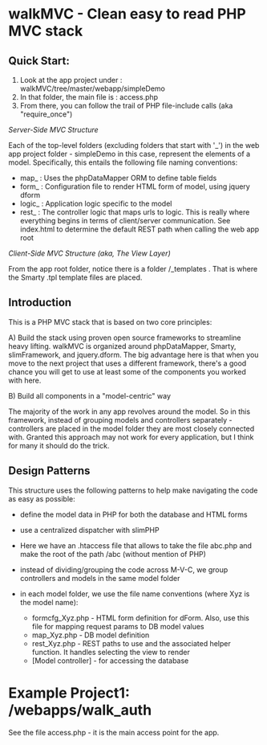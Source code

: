 walkMVC - Clean easy to read PHP MVC stack
=======


Quick Start: 
----------
1. Look at the app project under : walkMVC/tree/master/webapp/simpleDemo
2. In that folder, the main file is : access.php
3. From there, you can follow the trail of PHP file-include calls (aka "require_once")


*Server-Side MVC Structure*

Each of the top-level folders (excluding folders that start with '_') in the web app project folder - simpleDemo in this case, represent the elements of a model.  Specifically, this entails the following file naming conventions:
* map_ : Uses the phpDataMapper ORM to define table fields
* form_ : Configuration file to render HTML form of model, using jquery dform
* logic_ : Application logic specific to the model
* rest_ : The controller logic that maps urls to logic.  This is really where everything begins in terms of client/server communication.  See index.html to determine the default REST path when calling the web app root

*Client-Side MVC Structure (aka, The View Layer)*

From the app root folder, notice there is a folder /_templates .  That is where the Smarty .tpl template files are placed.

Introduction
----------

This is a PHP MVC stack that is based on two core principles:

A) Build the stack using proven open source frameworks to streamline heavy lifting.  walkMVC is organized around phpDataMapper, Smarty, slimFramework, and jquery.dform‎.  The big advantage here is that when you move to the next project that uses a different framework, there's a good chance you will get to use at least some of the components you worked with here. 

B) Build all components in a "model-centric" way

The majority of the work in any app revolves around the model.  So in this framework, instead of grouping models and controllers separately - controllers are placed in the model folder they are most closely connected with.  Granted this approach may not work for every application, but I think for many it should do the trick.



Design Patterns
----------
This structure uses the following patterns to help make navigating the code as easy as possible:

* define the model data in PHP for both the database and HTML forms

* use a centralized dispatcher with slimPHP
 * Here we have an .htaccess file that allows to take the file abc.php and make the root of the path /abc (without mention of PHP)

* instead of dividing/grouping the code across M-V-C, we group controllers and models in the same model folder

* in each model folder, we use the file name conventions (where Xyz is the model name): 
  * formcfg_Xyz.php - HTML form definition for dForm. Also, use this file for mapping request params to DB model values
  * map_Xyz.php - DB model definition
  * rest_Xyz.php - REST paths to use and the associated helper function.  It handles selecting the view to render
  * [Model controller] - for accessing the database




Example Project1: /webapps/walk_auth 
================================

See the file access.php - it is the main access point for the app.





